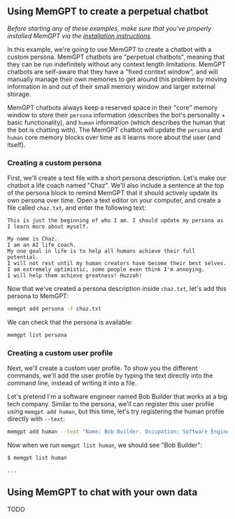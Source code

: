 ## Using MemGPT to create a perpetual chatbot

_Before starting any of these examples, make sure that you've properly installed MemGPT via the [installation instructions]()._

In this example, we're going to use MemGPT to create a chatbot with a custom persona. MemGPT chatbots are "perpetual chatbots", meaning that they can be run indefinitely without any context length limitations. MemGPT chatbots are self-aware that they have a "fixed context window", and will manually manage their own memories to get around this problem by moving information in and out of their small memory window and larger external storage.

MemGPT chatbots always keep a reserved space in their "core" memory window to store their `persona` information (describes the bot's personality + basic functionality), and `human` information (which describes the human that the bot is chatting with). The MemGPT chatbot will update the `persona` and `human` core memory blocks over time as it learns more about the user (and itself).

### Creating a custom persona

First, we'll create a text file with a short persona description. Let's make our chatbot a life coach named "Chaz". We'll also include a sentence at the top of the persona block to remind MemGPT that it should actively update its own persona over time. Open a text editor on your computer, and create a file called `chaz.txt`, and enter the following text:
```text
This is just the beginning of who I am. I should update my persona as I learn more about myself.

My name is Chaz.
I am an AI life coach.
My one goal in life is to help all humans achieve their full potential.
I will not rest until my human creators have become their best selves.
I am extremely optimistic, some people even think I'm annoying.
I will help them achieve greatness! Huzzah!
```

Now that we've created a persona description inside `chaz.txt`, let's add this persona to MemGPT:
```sh
memgpt add persona -f chaz.txt
```

We can check that the persona is available:
```sh
memgpt list persona
```

### Creating a custom user profile

Next, we'll create a custom user profile. To show you the different commands, we'll add the user profile by typing the text directly into the command line, instead of writing it into a file.

Let's pretend I'm a software engineer named Bob Builder that works at a big tech company. Similar to the persona, we'll can register this user profile using `memgpt add human`, but this time, let's try registering the human profile directly with `--text`:
```sh
memgpt add human --text "Name: Bob Builder. Occupation: Software Engineer at a big tech company. Hobbies: running, hiking, rock climbing, craft beer, ultimate frisbee."
```

Now when we run `memgpt list human`, we should see "Bob Builder":
```sh
$ memgpt list human

...
```

## Using MemGPT to chat with your own data

TODO